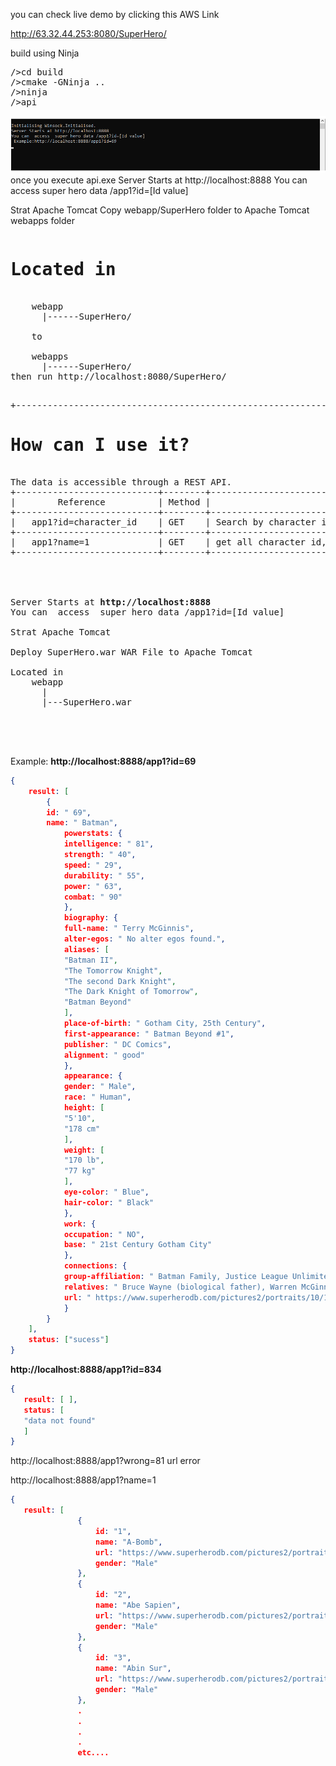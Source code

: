 you can check live demo by clicking this  AWS  Link

http://63.32.44.253:8080/SuperHero/

build using Ninja
<pre>
/>cd build
/>cmake -GNinja ..
/>ninja
/>api
</pre>
<img src="server_console.png">
once you execute api.exe 
Server Starts at http://localhost:8888
You can  access  super hero data /app1?id=[Id value]
 
Strat Apache Tomcat 
Copy  webapp/SuperHero folder to Apache Tomcat webapps folder 
<pre>
<h1>Located in</h1>
	webapp
	  |------SuperHero/

	to

	webapps
	  |------SuperHero/  
then run http://localhost:8080/SuperHero/   
</pre>
<pre> 
+------------------------------------------------------------------------------------------------------------------------------------------------------------------+
<h1>How can I use it?</h1>
The data is accessible through a REST API.
+---------------------------+--------+------------------------------------------------------------------+
|        Reference          | Method |                         Purpose                                  |
+---------------------------+--------+------------------------------------------------------------------+ 
|   app1?id=character_id    | GET    | Search by character id. Returns all information of the character.|
+---------------------------+--------+------------------------------------------------------------------+
|   app1?name=1             | GET    | get all character id,name,gender,url from database               |
+---------------------------+--------+------------------------------------------------------------------+ 
	
 


Server Starts at <strong>http://localhost:8888</strong>
You can  access  super hero data /app1?id=[Id value]
 
Strat Apache Tomcat 
 
Deploy SuperHero.war WAR File to Apache Tomcat 

Located in
	webapp
	  |
	  |---SuperHero.war
	   
 
 
 
</pre>
Example:
<strong>http://localhost:8888/app1?id=69</strong>
```json
{
	result: [
		{
		id: " 69",
		name: " Batman",
			powerstats: {
			intelligence: " 81",
			strength: " 40",
			speed: " 29",
			durability: " 55",
			power: " 63",
			combat: " 90"
			},
			biography: {
			full-name: " Terry McGinnis",
			alter-egos: " No alter egos found.",
			aliases: [
			"Batman II",
			"The Tomorrow Knight",
			"The second Dark Knight",
			"The Dark Knight of Tomorrow",
			"Batman Beyond"
			],
			place-of-birth: " Gotham City, 25th Century",
			first-appearance: " Batman Beyond #1",
			publisher: " DC Comics",
			alignment: " good"
			},
			appearance: {
			gender: " Male",
			race: " Human",
			height: [
			"5'10",
			"178 cm"
			],
			weight: [
			"170 lb",
			"77 kg"
			],
			eye-color: " Blue",
			hair-color: " Black"
			},
			work: {
			occupation: " NO",
			base: " 21st Century Gotham City"
			},
			connections: {
			group-affiliation: " Batman Family, Justice League Unlimited",
			relatives: " Bruce Wayne (biological father), Warren McGinnis (father, deceased), Mary McGinnis (mother), Matt McGinnis (brother)",
			url: " https://www.superherodb.com/pictures2/portraits/10/100/10441.jpg"
			}
		}
	],
	status: ["sucess"]
}
```

 
 <strong>http://localhost:8888/app1?id=834</strong>
 ```json
 {
	result: [ ],
	status: [
	"data not found"
	]
}
```
http://localhost:8888/app1?wrong=81
 url error

http://localhost:8888/app1?name=1
 ```json
{
	result: [
				{
					id: "1",
					name: "A-Bomb",
					url: "https://www.superherodb.com/pictures2/portraits/10/100/10060.jpg",
					gender: "Male"
				},
				{
					id: "2",
					name: "Abe Sapien",
					url: "https://www.superherodb.com/pictures2/portraits/10/100/956.jpg",
					gender: "Male"
				},
				{
					id: "3",
					name: "Abin Sur",
					url: "https://www.superherodb.com/pictures2/portraits/10/100/1460.jpg",
					gender: "Male"
				},
				.
				.
				.
				.
				etc....
```

